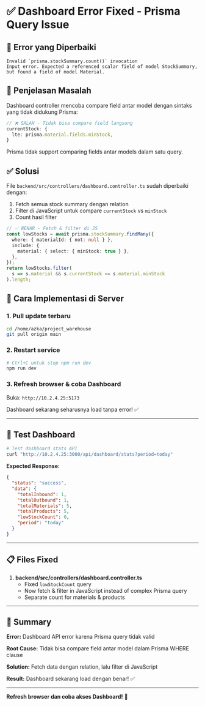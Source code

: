 # ✅ Dashboard Error Fixed - Prisma Query Issue

## 🐛 Error yang Diperbaiki

```
Invalid `prisma.stockSummary.count()` invocation
Input error. Expected a referenced scalar field of model StockSummary, 
but found a field of model Material.
```

## 📝 Penjelasan Masalah

Dashboard controller mencoba compare field antar model dengan sintaks yang tidak didukung Prisma:

```typescript
// ❌ SALAH - Tidak bisa compare field langsung
currentStock: {
  lte: prisma.material.fields.minStock,
}
```

Prisma tidak support comparing fields antar models dalam satu query.

## ✅ Solusi

File `backend/src/controllers/dashboard.controller.ts` sudah diperbaiki dengan:

1. Fetch semua stock summary dengan relation
2. Filter di JavaScript untuk compare `currentStock` vs `minStock`
3. Count hasil filter

```typescript
// ✅ BENAR - Fetch & filter di JS
const lowStocks = await prisma.stockSummary.findMany({
  where: { materialId: { not: null } },
  include: {
    material: { select: { minStock: true } },
  },
});
return lowStocks.filter(
  s => s.material && s.currentStock <= s.material.minStock
).length;
```

## 🚀 Cara Implementasi di Server

### 1. Pull update terbaru

```bash
cd /home/azka/project_warehouse
git pull origin main
```

### 2. Restart service

```bash
# Ctrl+C untuk stop npm run dev
npm run dev
```

### 3. Refresh browser & coba Dashboard

Buka: `http://10.2.4.25:5173`

Dashboard sekarang seharusnya load tanpa error! ✅

---

## 🧪 Test Dashboard

```bash
# Test dashboard stats API
curl "http://10.2.4.25:3000/api/dashboard/stats?period=today"
```

**Expected Response:**
```json
{
  "status": "success",
  "data": {
    "totalInbound": 1,
    "totalOutbound": 1,
    "totalMaterials": 5,
    "totalProducts": 5,
    "lowStockCount": 0,
    "period": "today"
  }
}
```

---

## 📋 Files Fixed

1. **backend/src/controllers/dashboard.controller.ts**
   - Fixed `lowStockCount` query
   - Now fetch & filter in JavaScript instead of complex Prisma query
   - Separate count for materials & products

---

## 🎯 Summary

**Error:** Dashboard API error karena Prisma query tidak valid

**Root Cause:** Tidak bisa compare field antar model dalam Prisma WHERE clause

**Solution:** Fetch data dengan relation, lalu filter di JavaScript

**Result:** Dashboard sekarang load dengan benar! ✅

---

**Refresh browser dan coba akses Dashboard!** 🎉
